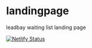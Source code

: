 # landingpage
leadbay waiting list landing page

[![Netlify Status](https://api.netlify.com/api/v1/badges/e41b44ae-3600-46a8-b1f2-233ccbd7275c/deploy-status)](https://app.netlify.com/sites/leadbay-landingpage/deploys)
